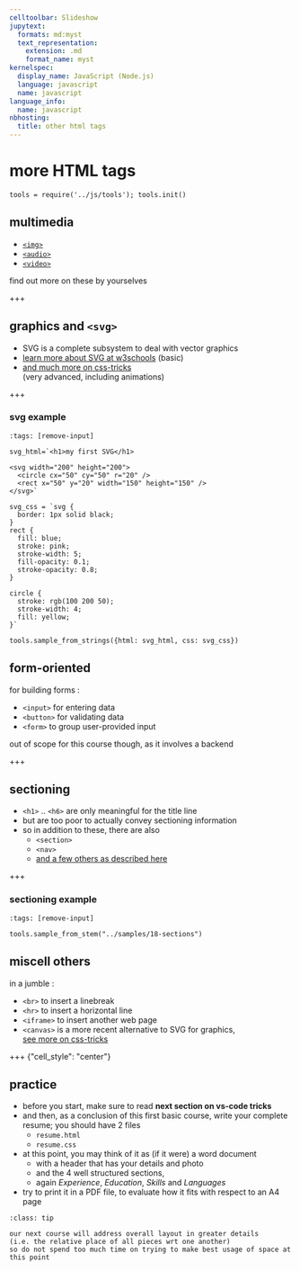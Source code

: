 ```yaml
---
celltoolbar: Slideshow
jupytext:
  formats: md:myst
  text_representation:
    extension: .md
    format_name: myst
kernelspec:
  display_name: JavaScript (Node.js)
  language: javascript
  name: javascript
language_info:
  name: javascript
nbhosting:
  title: other html tags
---
```


# more HTML tags

```{code-cell}
tools = require('../js/tools'); tools.init()
```

## multimedia

* [`<img>`](https://www.w3schools.com/tags/tag_img.asp)
* [`<audio>`](https://www.w3schools.com/html/html5_audio.asp)
* [`<video>`](https://www.w3schools.com/html/html5_video.asp)

find out more on these by yourselves

+++

## graphics and `<svg>`

* SVG is a complete subsystem to deal with vector graphics
* [learn more about SVG at w3schools](https://www.w3schools.com/graphics/svg_intro.asp) (basic)
* [and much more on css-tricks](https://css-tricks.com/svg-properties-and-css/)  
  (very advanced, including animations)

+++

### svg example

```{code-cell}
:tags: [remove-input]

svg_html=`<h1>my first SVG</h1>

<svg width="200" height="200">
  <circle cx="50" cy="50" r="20" />
  <rect x="50" y="20" width="150" height="150" />
</svg>`

svg_css = `svg {
  border: 1px solid black;
}
rect {
  fill: blue;
  stroke: pink;
  stroke-width: 5;
  fill-opacity: 0.1;
  stroke-opacity: 0.8;
}

circle {
  stroke: rgb(100 200 50);
  stroke-width: 4;
  fill: yellow;
}`

tools.sample_from_strings({html: svg_html, css: svg_css})
```

## form-oriented

for building forms :

* `<input>` for entering data
* `<button>` for validating data
* `<form>` to group user-provided input  

out of scope for this course though, as it involves a backend

+++

## sectioning

* `<h1>` .. `<h6>` are only meaningful for the title line
* but are too poor to actually convey sectioning information
* so in addition to these, there are also
  * `<section>`
  * `<nav>`
  * [and a few others as described here](https://developer.mozilla.org/en-US/docs/Web/Guide/HTML/Using_HTML_sections_and_outlines)

+++

### sectioning example

```{code-cell}
:tags: [remove-input]

tools.sample_from_stem("../samples/18-sections")
```

## miscell others

in a jumble :

* `<br>` to insert a linebreak
* `<hr>` to insert a horizontal line
* `<iframe>` to insert another web page
* `<canvas>` is a more recent alternative to SVG for graphics,  
  [see more on css-tricks](https://css-tricks.com/learn-canvas-snake-game/)

+++ {"cell_style": "center"}

## practice

* before you start, make sure to read **next section on vs-code tricks**
* and then, as a conclusion of this first basic course, write your complete resume; you should have 2 files
  * `resume.html`
  * `resume.css`
* at this point, you may think of it as (if it were) a word document
  * with a header that has your details and photo
  * and the 4 well structured sections,
  * again *Experience*, *Education*, *Skills* and *Languages*
* try to print it in a PDF file, to evaluate how it fits with respect to an A4 page

````{admonition} do not worry about the layout for now
:class: tip

our next course will address overall layout in greater details  
(i.e. the relative place of all pieces wrt one another)  
so do not spend too much time on trying to make best usage of space at this point
````
